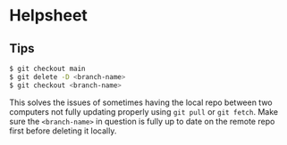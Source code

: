 # Helpsheet

## Tips

```bash title="rebase onto upstream/dev" linenums="1"
$ git checkout main
$ git delete -D <branch-name>
$ git checkout <branch-name>
```

This solves the issues of sometimes having the local repo between two computers
not fully updating properly using `git pull` or `git fetch`. Make sure the 
`<branch-name>` in question is fully up to date on the remote repo first
before deleting it locally.